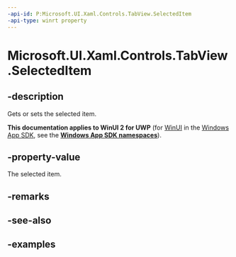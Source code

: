 ```yaml
---
-api-id: P:Microsoft.UI.Xaml.Controls.TabView.SelectedItem
-api-type: winrt property
---
```


# Microsoft.UI.Xaml.Controls.TabView.SelectedItem

<!--
public object SelectedItem { get; set; }
-->

## -description

Gets or sets the selected item.

**This documentation applies to WinUI 2 for UWP** (for [WinUI](/windows/apps/winui/winui3/) in the [Windows App SDK](/windows/apps/windows-app-sdk/), see the **[Windows App SDK namespaces](/windows/windows-app-sdk/api/winrt/)**).

## -property-value

The selected item.

## -remarks

## -see-also

## -examples

